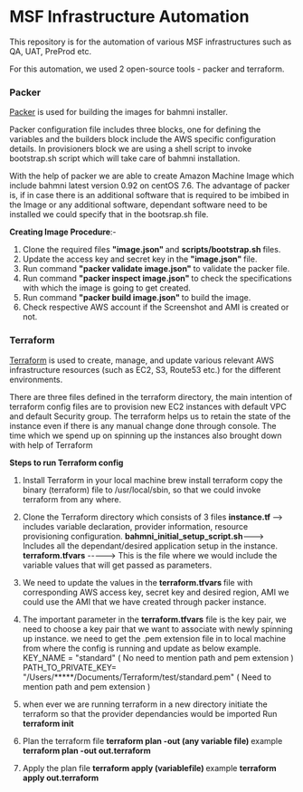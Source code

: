 # MSF Infrastructure Automation
This repository is for the automation of various MSF infrastructures such as QA, UAT, PreProd etc.

For this automation, we used 2 open-source tools - packer and terraform.

### Packer
[Packer](https://packer.io/) is used for building the images for bahmni installer.

Packer configuration file includes three blocks, one for defining the variables and the builders block include the AWS specific configuration details. In provisioners block we are using a shell script to invoke bootstrap.sh script which will take care of bahmni installation.

With the help of packer we are able to create Amazon Machine Image which include bahmni latest version 0.92 on centOS 7.6.
The advantage of packer is, if in case there is an additional software that is required to be imbibed in the Image or any additional software, dependant software need to be installed we could specify that in the bootsrap.sh file.

<b>Creating Image Procedure</b>:-

1. Clone the required files <b>"image.json" </b> and <b> scripts/bootstrap.sh </b> files.
2. Update the access key and secret key in the <b>"image.json" </b> file.
4. Run command <b> "packer validate image.json" </b> to validate the packer file.
5. Run command <b> "packer inspect image.json" </b> to check the specifications with which the image is going to get created.
6. Run command <b> "packer build image.json" </b> to build the image.
7. Check respective AWS account if the Screenshot and AMI is created or not.

### Terraform
[Terraform](https://www.terraform.io/) is used to create, manage, and update various relevant AWS infrastructure resources (such as EC2, S3, Route53 etc.) for the different environments.

There are three files defined in the terraform directory, the main intention of terraform config files are to provision new EC2 instances with default VPC and default Security group. The terraform helps us to retain the state of the instance even if there is any manual change done through console. The time which we spend up on spinning up the instances also brought down with help of </b> Terraform </b>

<b> Steps to run Terraform config </b>

1. Install Terraform in your local machine 
brew install terraform
copy the binary (terraform) file to /usr/local/sbin, so that we could invoke terraform from any where.
2. Clone the Terraform directory which consists of 3 files
 <b>instance.tf </b>       --> includes variable declaration, provider information, resource provisioning configuration.
 <b>bahmni_initial_setup_script.sh</b>---> Includes all the dependant/desired application setup in the instance.
 <b>terraform.tfvars</b> -----> This is the file where we would include the variable values that will get passed as parameters. 
 
3. We need to update the values in the <b> terraform.tfvars </b> file with corresponding AWS access key, secret key and desired region, AMI we could use the AMI that we have created through packer instance.
4. The important parameter in the <b>terraform.tfvars</b> file is the key pair, we need to choose a key pair that we want to associate with newly spinning up instance. we need to get the .pem extension file in to local machine from where the config is running and update as below example.
KEY_NAME = "standard" ( No need to mention path and pem extension )
PATH_TO_PRIVATE_KEY= "/Users/*****/Documents/Terraform/test/standard.pem" ( Need to mention path and pem extension )
5. when ever we are running terraform in a new directory
initiate the terraform so that the provider dependancies would be imported
Run
        <b> terraform init </b>
6. Plan the terraform file
         <b> terraform plan -out (any variable file) </b>
example       <b>   terraform plan -out out.terraform </b>
7. Apply the plan file
          <b> terraform apply (variablefile) </b>
example         <b> terraform apply out.terraform </b>         
